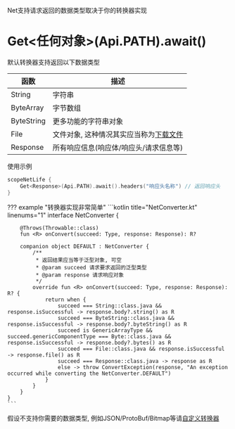 Net支持请求返回的数据类型取决于你的转换器实现

# Get<任何对象>(Api.PATH).await()

默认转换器支持返回以下数据类型

| 函数 | 描述 |
|-|-|
| String | 字符串 |
| ByteArray | 字节数组 |
| ByteString | 更多功能的字符串对象 |
| File | 文件对象, 这种情况其实应当称为[下载文件](download-file.md) |
| Response | 所有响应信息(响应体/响应头/请求信息等) |

使用示例

```kotlin
scopeNetLife {
    Get<Response>(Api.PATH).await().headers("响应头名称") // 返回响应头
}
```

??? example "转换器实现非常简单"
    ```kotlin title="NetConverter.kt" linenums="1"
    interface NetConverter {

        @Throws(Throwable::class)
        fun <R> onConvert(succeed: Type, response: Response): R?

        companion object DEFAULT : NetConverter {
            /**
             * 返回结果应当等于泛型对象, 可空
             * @param succeed 请求要求返回的泛型类型
             * @param response 请求响应对象
             */
            override fun <R> onConvert(succeed: Type, response: Response): R? {
                return when {
                    succeed === String::class.java && response.isSuccessful -> response.body?.string() as R
                    succeed === ByteString::class.java && response.isSuccessful -> response.body?.byteString() as R
                    succeed is GenericArrayType && succeed.genericComponentType === Byte::class.java && response.isSuccessful -> response.body?.bytes() as R
                    succeed === File::class.java && response.isSuccessful -> response.file() as R
                    succeed === Response::class.java -> response as R
                    else -> throw ConvertException(response, "An exception occurred while converting the NetConverter.DEFAULT")
                }
            }
        }
    }
    ```

假设不支持你需要的数据类型, 例如JSON/ProtoBuf/Bitmap等请[自定义转换器](converter-customize.md#_3)